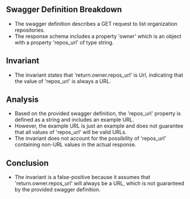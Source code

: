 ## Swagger Definition Breakdown
- The swagger definition describes a GET request to list organization repositories.
- The response schema includes a property 'owner' which is an object with a property 'repos_url' of type string.

## Invariant
- The invariant states that 'return.owner.repos_url' is Url, indicating that the value of 'repos_url' is always a URL.

## Analysis
- Based on the provided swagger definition, the 'repos_url' property is defined as a string and includes an example URL.
- However, the example URL is just an example and does not guarantee that all values of 'repos_url' will be valid URLs.
- The invariant does not account for the possibility of 'repos_url' containing non-URL values in the actual response.

## Conclusion
- The invariant is a false-positive because it assumes that 'return.owner.repos_url' will always be a URL, which is not guaranteed by the provided swagger definition.
